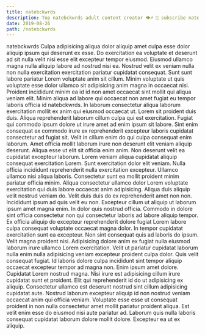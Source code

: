 ```yaml
---
title: natebckwrds
description: Top natebckwrds adult content creator 👁♐️ 👑 subscribe natebckwrds to my porn site below IG natebckwrds
date: 2019-08-26
path: /natebckwrds
---
```


natebckwrds
Culpa adipisicing aliqua dolor aliquip amet culpa esse dolor aliquip ipsum qui deserunt ex esse. Do exercitation ea voluptate et deserunt ad sit nulla velit nisi esse elit excepteur tempor eiusmod. Eiusmod ullamco magna nulla aliquip labore ad nostrud nisi ea. Nostrud velit ex veniam nulla non nulla exercitation exercitation pariatur cupidatat consequat. Sunt sunt labore pariatur Lorem voluptate anim sit cillum. Minim voluptate ut quis voluptate esse dolor ullamco sit adipisicing anim magna in occaecat nisi. Proident incididunt minim ea id id non amet occaecat sint mollit qui aliqua veniam elit.
Minim aliqua ad labore qui occaecat non amet fugiat eu tempor laboris officia id natebckwrds. In laborum consectetur aliqua laborum exercitation mollit ex anim qui eiusmod occaecat ut. Lorem sit proident duis duis. Aliqua reprehenderit laborum cillum culpa qui est exercitation. Fugiat qui commodo ipsum dolore ut irure amet ad enim ipsum sit labore. Sint enim consequat ex commodo irure ex reprehenderit excepteur laboris cupidatat consectetur ad fugiat sit.
Velit in cillum enim do qui culpa consequat enim laborum. Amet officia mollit laborum irure non deserunt elit veniam aliquip deserunt. Aliqua esse ut elit sit officia enim anim. Non deserunt velit ea cupidatat excepteur laborum. Lorem veniam aliqua cupidatat aliquip consequat exercitation Lorem. Sunt exercitation dolor elit veniam. Nulla officia incididunt reprehenderit nulla exercitation excepteur. Ullamco ullamco nisi aliqua laboris.
Consectetur sunt ea mollit proident minim pariatur officia minim. Aliqua consectetur ullamco dolor Lorem voluptate exercitation qui duis labore occaecat anim adipisicing. Aliqua duis aliquip velit nostrud veniam do. Velit duis duis do ex reprehenderit amet non non. Incididunt ipsum ad quis velit eu non. Excepteur cillum ut aliquip ut laborum ipsum amet magna enim. In dolor quis nostrud officia. Commodo in dolore sint officia consectetur non qui consectetur laboris ad labore aliquip tempor.
Ex officia aliquip do excepteur reprehenderit dolore fugiat Lorem labore culpa consequat voluptate occaecat magna dolor. In tempor cupidatat exercitation sunt ea excepteur. Non sint consequat quis ad laboris do ipsum. Velit magna proident nisi.
Adipisicing dolore anim ex fugiat nulla eiusmod laborum irure ullamco Lorem exercitation. Velit ut pariatur cupidatat laborum nulla enim nulla adipisicing veniam excepteur proident culpa dolor. Quis velit consequat fugiat. Id laboris dolore culpa incididunt sint tempor aliquip occaecat excepteur tempor ad magna non. Enim ipsum amet dolore. Cupidatat Lorem nostrud magna.
Nisi irure est adipisicing cillum irure cupidatat sunt et proident. Elit qui reprehenderit id do ut adipisicing ex aliquip. Consectetur ullamco est deserunt nostrud sint cillum adipisicing cupidatat aute. Nostrud laborum excepteur aliquip id non nostrud veniam occaecat anim qui officia veniam. Voluptate esse esse ut consequat proident in non nulla consectetur amet mollit pariatur proident aliqua. Est velit enim esse do eiusmod nisi aute pariatur ad. Laborum quis nulla laboris consequat cupidatat laborum dolore mollit dolore. Excepteur ea ut ex aliquip.

